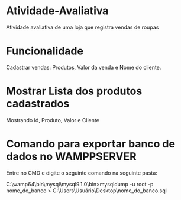 # Atividade-Avaliativa
Atividade avaliativa de uma loja que registra vendas de roupas

# Funcionalidade 

Cadastrar vendas:
Produtos, Valor da venda e Nome do cliente.

# Mostrar Lista dos produtos cadastrados

Mostrando Id, Produto, Valor e Cliente

# Comando para exportar banco de dados no WAMPPSERVER

Entre no CMD e digite o seguinte comando na seguinte pasta:

C:\wamp64\bin\mysql\mysql9.1.0\bin>mysqldump -u root -p nome_do_banco > C:\Users\Usuário\Desktop\nome_do_banco.sql